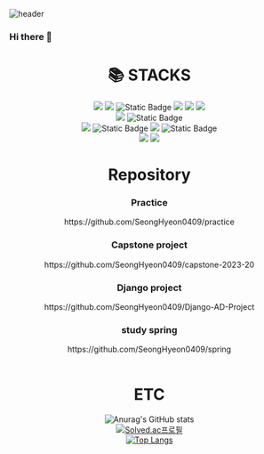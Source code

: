 

![header](https://capsule-render.vercel.app/api?type=soft&color=auto&height=300&section=header&text=SeongHyeon's%20GitHub&animation=fadeIn&fontSize=70)

### Hi there 👋

<div align=center><h1>📚 STACKS</h1></div>

<div align=center> 
    <img src="https://img.shields.io/badge/java-007396?style=for-the-badge&logo=java&logoColor=white"> 
    <img src="https://img.shields.io/badge/c++-00599C?style=for-the-badge&logo=c%2B%2B&logoColor=white">
    <img alt="Static Badge" src="https://img.shields.io/badge/C%23-00599C?style=for-the-badge&logo=c%23&logoColor=white&color=007396">
    <img src="https://img.shields.io/badge/python-3776AB?style=for-the-badge&logo=python&logoColor=white"> 
    <img src="https://img.shields.io/badge/javascript-F7DF1E?style=for-the-badge&logo=javascript&logoColor=black"> 
    <img src="https://img.shields.io/badge/node.js-339933?style=for-the-badge&logo=Node.js&logoColor=white">
  <br>
    <img src="https://img.shields.io/badge/mysql-4479A1?style=for-the-badge&logo=mysql&logoColor=white"> 
    <img alt="Static Badge" src="https://img.shields.io/badge/H2-a?style=for-the-badge&logo=h2&logoColor=white&color=007396">
  <br>
  <img src="https://img.shields.io/badge/spring-6DB33F?style=for-the-badge&logo=spring&logoColor=white"> 
  <img alt="Static Badge" src="https://img.shields.io/badge/SpringBoot-%236DB33F?style=for-the-badge&logo=springboot&logoColor=white&color=6DB33F">
  <img src="https://img.shields.io/badge/django-092E20?style=for-the-badge&logo=django&logoColor=white">
  <img alt="Static Badge" src="https://img.shields.io/badge/unity-1?style=for-the-badge&logo=unity&logoColor=white&color=black">
  <br>
  <img src="https://img.shields.io/badge/github-181717?style=for-the-badge&logo=github&logoColor=white">
  <img src="https://img.shields.io/badge/git-F05032?style=for-the-badge&logo=git&logoColor=white">
  <br>
</div>

<div align=center><h1>Repository</h1></div>
<div align=center> 
   <h3>Practice</h3>
  https://github.com/SeongHyeon0409/practice<br>
  <h3>Capstone project</h3>
  https://github.com/SeongHyeon0409/capstone-2023-20<br>
  <h3>Django project</h3>
  https://github.com/SeongHyeon0409/Django-AD-Project<br>
  <h3>study spring</h3>
  https://github.com/SeongHyeon0409/spring<br>
</div>
<br>

<div align=center><h1>ETC</h1></div>
<div align=center>
  
  ![Anurag's GitHub stats](https://github-readme-stats.vercel.app/api?username=SeongHyeon0409&theme=default&show_icons=true)
  <br>
    [![Solved.ac프로필](http://mazassumnida.wtf/api/v2/generate_badge?boj=t139754)](https://solved.ac/profile/t139754)
  <br>
  [![Top Langs](https://github-readme-stats.vercel.app/api/top-langs/?username=SeongHyeon0409&langs_count=8)](https://github.com/SeongHyeon0409/github-readme-stats)
  
</div>
